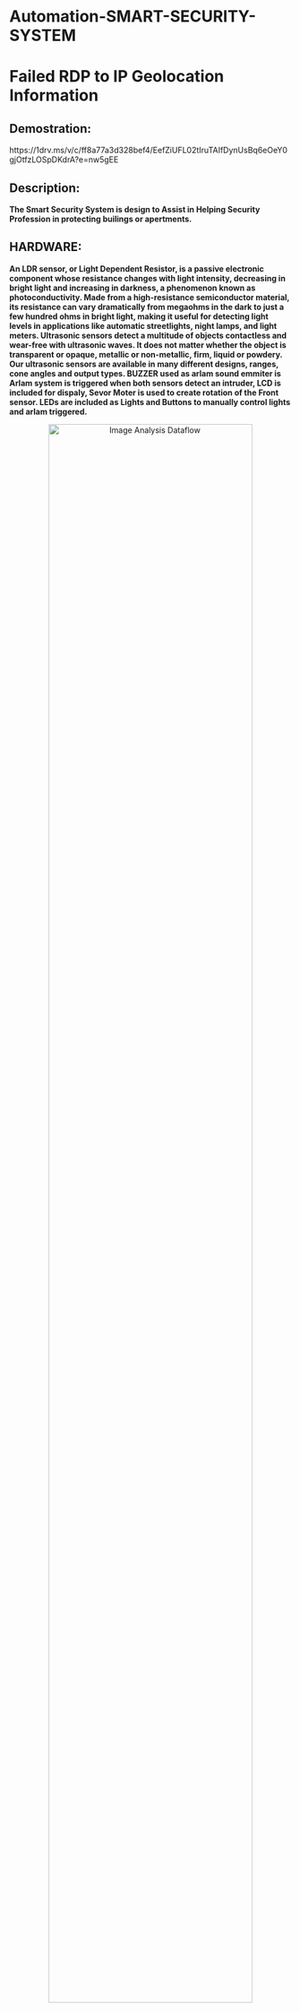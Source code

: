 # Automation-SMART-SECURITY-SYSTEM
<h1>Failed RDP to IP Geolocation Information</h1>

<h2>Demostration:</h2>
 https://1drv.ms/v/c/ff8a77a3d328bef4/EefZiUFL02tIruTAIfDynUsBq6eOeY0gjOtfzLOSpDKdrA?e=nw5gEE


<h2>Description:</h2>
<b>The Smart Security System is design to Assist in Helping Security Profession in protecting builings or apertments.
<h2>HARDWARE:</h2> An LDR sensor, or Light Dependent Resistor, is a passive electronic component whose resistance changes with light intensity, decreasing in bright light and increasing in darkness,
  a phenomenon known as photoconductivity. Made from a high-resistance semiconductor material, 
  its resistance can vary dramatically from megaohms in the dark to just a few hundred ohms in bright light, 
  making it useful for detecting light levels in applications like automatic streetlights, night lamps, and light meters. 
  Ultrasonic sensors detect a multitude of objects contactless and wear-free with ultrasonic waves. It does not matter whether 
  the object is transparent or opaque, metallic or non-metallic, firm, liquid or powdery. Our ultrasonic sensors are available in many different designs, ranges, cone angles and output types.
  BUZZER used as arlam sound emmiter is Arlam system is triggered when both sensors detect an intruder, LCD is included for dispaly, Sevor Moter is used to create rotation of the Front sensor.
  LEDs are included as Lights and Buttons to manually control lights and arlam triggered.
  
</b>
<br />
<p align="center">
<img src="https://content.instructables.com/FHC/5HJU/HC9MI6WA/FHC5HJUHC9MI6WA.jpg?auto=webp&fit=bounds&frame=1&height=1024&width=1024" height="85%" width="85%" alt="Image Analysis Dataflow"/>
</p>
<br />
HARDWARE CONNECTION OF THE SMART SECURITY SYSTEM
<br />
<br />

<p align="center">
<img src="https://hackster.imgix.net/uploads/attachments/1467120/_RwXwGn0V9P.blob?auto=compress&w=900&h=675&fit=min&fm=jpg" height="85%" width="85%" alt="Image Analysis Dataflow"/>
</p>
<h1> Software of the Smart Security System</h1>

<b>This project is a Smart Security System built with Arduino that combines two functions:
Intruder Detection – An ultrasonic sensor (HC-SR04) measures the distance of objects in front of it. If an intruder comes closer than a set distance (e.g., 50 cm),
 the system activates a buzzer to sound an alarm.
Automatic Light Control – An LDR (Light Dependent Resistor) monitors the surrounding light intensity. If it is dark, the system automatically
 switches on a light (LED or relay-controlled bulb). If it’s bright, the light turns off.
This makes the system useful for home and office security, especially at night.</b>
<p align="center">
<img src="<p align="center">
<img src="https://i.imgur.com/vEZRa0x.jpeg" height="85%" width="85%" alt="Image Analysis Dataflow"/>
</p>

<h1>Use Database to Control and Store data on site and control system using IP address create using the Firebase database
</h1>
<b> Firebase Realtime Database is a cloud-hosted NoSQL database provided by Google.
Data is stored in JSON format and updates in real-time across all connected devices.
Example: If your Arduino sends “Intruder Detected” to Firebase, you can instantly see it on a mobile app or web dashboard.
So in this project:
When an intruder is detected, Arduino (ESP32/NodeMCU) sends this event to Firebase.
When it is dark/light, the LDR readings are also sent to Firebase.
You can check the security status remotely on your phone.
</b>
<p align="center">
<img src="<p align="center">
<img src="https://i.imgur.com/tmezNTO.jpeg" height="85%" width="85%" alt="Image Analysis Dataflow"/>
</p>
